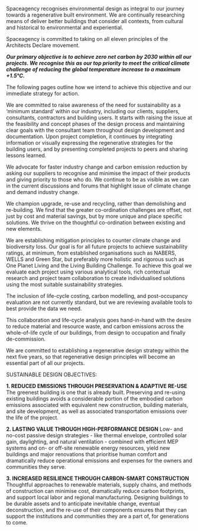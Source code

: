 Spaceagency recognises environmental design as integral to our journey towards a regenerative built environment. We are continually researching means of deliver better buildings that consider all contexts, from cultural and historical to environmental and experiential.

Spaceagency is committed to taking on all eleven principles of the Architects Declare movement. 

**_Our primary objective is to achieve zero net carbon by 2030 within all our projects. We recognise this as our top priority to meet the critical climate challenge of reducing the global temperature increase to a maximum +1.5°C._**

The following pages outline how we intend to achieve this objective and our immediate strategy for action. 

We are committed to raise awareness of the need for sustainability as a ‘minimum standard’ within our industry, including our clients, suppliers, consultants, contractors and building users. It starts with raising the issue at the feasibility and concept phases of the design process and maintaining clear goals with the consultant team throughout design development and documentation. Upon project completion, it continues by integrating information or visually expressing the regenerative strategies for the building users, and by presenting completed projects to peers and sharing lessons learned.

We advocate for faster industry change and carbon emission reduction by asking our suppliers to recognise and minimise the impact of their products and giving priority to those who do. We continue to be as visible as we can in the current discussions and forums that highlight issue of climate change and demand industry change.

We champion upgrade, re-use and recycling, rather than demolishing and re-building. We find that the greater co-ordination challenges are offset, not just by cost and material savings, but by more unique and place specific solutions. We thrive on the thoughtful co-ordination between existing and new elements.

We are establishing mitigation principles to counter climate change and biodiversity loss. Our goal is for all future projects to achieve sustainability ratings, at minimum, from established organisations such as NABERS, WELLS and Green Star, but preferably more holistic and rigorous such as One Planet Living and the Living Building Challenge. To achieve this goal we evaluate each project using various analytical tools, rich contextual research and project team collaboration to create individualised solutions using the most suitable sustainability strategies.

The inclusion of life-cycle costing, carbon modelling, and post-occupancy evaluation are not currently standard, but we are reviewing available tools to best provide the data we need.

This collaboration and life-cycle analysis goes hand-in-hand with the desire to reduce material and resource waste, and carbon emissions across the whole-of-life cycle of our buildings, from design to occupation and finally de-commission.

We are committed to establishing a regenerative design strategy within the next five years, so that regenerative design principles will become an essential part of all our projects.

SUSTAINABLE DESIGN OBJECTIVES:

**1. REDUCED EMISSIONS THROUGH PRESERVATION & ADAPTIVE RE-USE**
The greenest building is one that is already built. Preserving and re-using existing buildings avoids a considerable portion of the embodied carbon emissions associated with equivalent new construction, building materials, and site development, as well as associated transportation emissions over the life of the project.

**2. LASTING VALUE THROUGH HIGH-PERFORMANCE DESIGN**
Low- and no-cost passive design strategies - like thermal envelope, controlled solar gain, daylighting, and natural ventilation - combined with efficient MEP systems and on- or off-site renewable energy resources, yield new buildings and major renovations that prioritise human comfort and dramatically reduce operational emissions and expenses for the owners and communities they serve.

**3. INCREASED RESILIENCE THROUGH CARBON-SMART CONSTRUCTION**
Thoughtful approaches to renewable materials, supply chains, and methods of construction can minimise cost, dramatically reduce carbon footprints, and support local labor and regional manufacturing. Designing buildings to be durable assets and to anticipate inevitable change, eventual deconstruction, and the re-use of their components ensures that they can support the institutions and communities they are a part of, for generations to come.